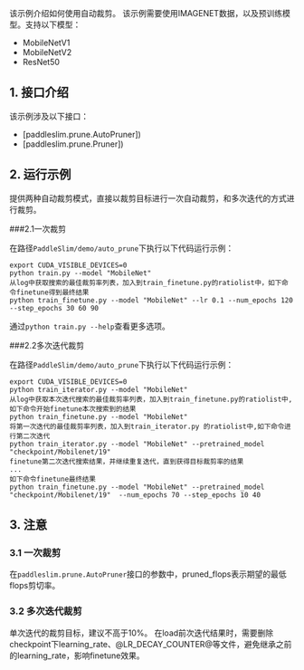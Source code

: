 该示例介绍如何使用自动裁剪。
该示例需要使用IMAGENET数据，以及预训练模型。支持以下模型：

- MobileNetV1
- MobileNetV2
- ResNet50

## 1. 接口介绍

该示例涉及以下接口：

- [paddleslim.prune.AutoPruner])
- [paddleslim.prune.Pruner])

## 2. 运行示例


提供两种自动裁剪模式，直接以裁剪目标进行一次自动裁剪，和多次迭代的方式进行裁剪。 

###2.1一次裁剪

在路径`PaddleSlim/demo/auto_prune`下执行以下代码运行示例：

```
export CUDA_VISIBLE_DEVICES=0
python train.py --model "MobileNet"
从log中获取搜索的最佳裁剪率列表，加入到train_finetune.py的ratiolist中，如下命令finetune得到最终结果
python train_finetune.py --model "MobileNet" --lr 0.1 --num_epochs 120 --step_epochs 30 60 90

```

通过`python train.py --help`查看更多选项。


###2.2多次迭代裁剪

在路径`PaddleSlim/demo/auto_prune`下执行以下代码运行示例：

```
export CUDA_VISIBLE_DEVICES=0
python train_iterator.py --model "MobileNet"
从log中获取本次迭代搜索的最佳裁剪率列表，加入到train_finetune.py的ratiolist中,如下命令开始finetune本次搜索到的结果
python train_finetune.py --model "MobileNet"
将第一次迭代的最佳裁剪率列表，加入到train_iterator.py 的ratiolist中,如下命令进行第二次迭代
python train_iterator.py --model "MobileNet" --pretrained_model "checkpoint/Mobilenet/19"
finetune第二次迭代搜索结果，并继续重复迭代，直到获得目标裁剪率的结果
...
如下命令finetune最终结果
python train_finetune.py --model "MobileNet" --pretrained_model "checkpoint/Mobilenet/19"  --num_epochs 70 --step_epochs 10 40
```


## 3. 注意

### 3.1 一次裁剪

在`paddleslim.prune.AutoPruner`接口的参数中，pruned_flops表示期望的最低flops剪切率。


### 3.2 多次迭代裁剪

单次迭代的裁剪目标，建议不高于10%。
在load前次迭代结果时，需要删除checkpoint下learning_rate、@LR_DECAY_COUNTER@等文件，避免继承之前的learning_rate，影响finetune效果。
